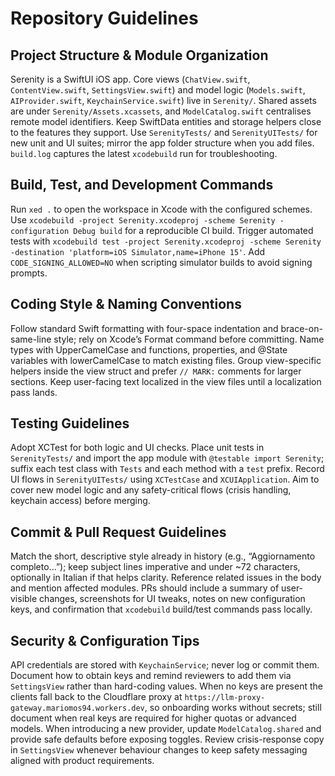 # Repository Guidelines

## Project Structure & Module Organization
Serenity is a SwiftUI iOS app. Core views (`ChatView.swift`, `ContentView.swift`, `SettingsView.swift`) and model logic (`Models.swift`, `AIProvider.swift`, `KeychainService.swift`) live in `Serenity/`. Shared assets are under `Serenity/Assets.xcassets`, and `ModelCatalog.swift` centralises remote model identifiers. Keep SwiftData entities and storage helpers close to the features they support. Use `SerenityTests/` and `SerenityUITests/` for new unit and UI suites; mirror the app folder structure when you add files. `build.log` captures the latest `xcodebuild` run for troubleshooting.

## Build, Test, and Development Commands
Run `xed .` to open the workspace in Xcode with the configured schemes. Use `xcodebuild -project Serenity.xcodeproj -scheme Serenity -configuration Debug build` for a reproducible CI build. Trigger automated tests with `xcodebuild test -project Serenity.xcodeproj -scheme Serenity -destination 'platform=iOS Simulator,name=iPhone 15'`. Add `CODE_SIGNING_ALLOWED=NO` when scripting simulator builds to avoid signing prompts.

## Coding Style & Naming Conventions
Follow standard Swift formatting with four-space indentation and brace-on-same-line style; rely on Xcode’s Format command before committing. Name types with UpperCamelCase and functions, properties, and @State variables with lowerCamelCase to match existing files. Group view-specific helpers inside the view struct and prefer `// MARK:` comments for larger sections. Keep user-facing text localized in the view files until a localization pass lands.

## Testing Guidelines
Adopt XCTest for both logic and UI checks. Place unit tests in `SerenityTests/` and import the app module with `@testable import Serenity`; suffix each test class with `Tests` and each method with a `test` prefix. Record UI flows in `SerenityUITests/` using `XCTestCase` and `XCUIApplication`. Aim to cover new model logic and any safety-critical flows (crisis handling, keychain access) before merging.

## Commit & Pull Request Guidelines
Match the short, descriptive style already in history (e.g., “Aggiornamento completo...”); keep subject lines imperative and under ~72 characters, optionally in Italian if that helps clarity. Reference related issues in the body and mention affected modules. PRs should include a summary of user-visible changes, screenshots for UI tweaks, notes on new configuration keys, and confirmation that `xcodebuild` build/test commands pass locally.

## Security & Configuration Tips
API credentials are stored with `KeychainService`; never log or commit them. Document how to obtain keys and remind reviewers to add them via `SettingsView` rather than hard-coding values. When no keys are present the clients fall back to the Cloudflare proxy at `https://llm-proxy-gateway.mariomos94.workers.dev`, so onboarding works without secrets; still document when real keys are required for higher quotas or advanced models. When introducing a new provider, update `ModelCatalog.shared` and provide safe defaults before exposing toggles. Review crisis-response copy in `SettingsView` whenever behaviour changes to keep safety messaging aligned with product requirements.
